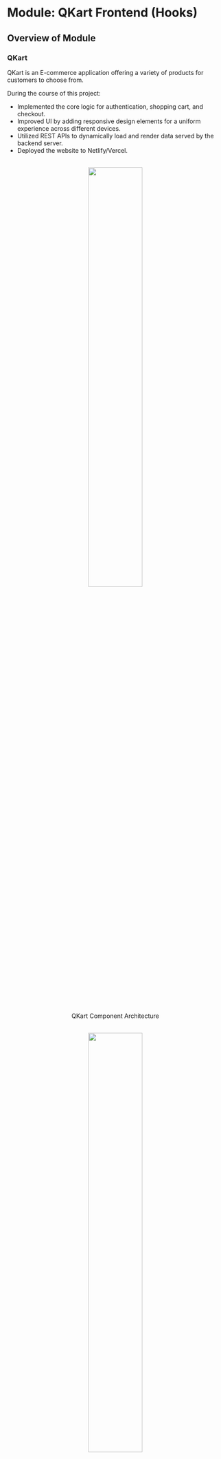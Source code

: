 # Module: QKart Frontend (Hooks)

## Overview of Module

### QKart

QKart is an E-commerce application offering a variety of products for customers to choose from.

During the course of this project:

- Implemented the core logic for authentication, shopping cart, and checkout.
- Improved UI by adding responsive design elements for a uniform experience across different devices.
- Utilized REST APIs to dynamically load and render data served by the backend server.
- Deployed the website to Netlify/Vercel.

<br>

<div align="center"> 
<img src="https://directus.crio.do/assets/1034488f-e6c8-4489-bb93-4265fd12fc11?" width="50%" >
<p align="center">QKart Component Architecture</p>
</div>

<br>

<div align="center"> 
<img src="https://directus.crio.do/assets/69a039c9-4499-424f-b66c-bc918c32a891?" width="50%" >
<p align="center">QKart Shopping Interface (Products page)</p>
</div>

## My Tasks

1. **Adding frontend features for**:
   - Authentication
   - Dynamic product listing
   - Search
   - Shopping cart
   - Checkout process
2. **Deployment**

## Milestones

### 1. Add Registration Feature

- **Scope of work**:
  - Implemented logic and used backend API to get the registration feature ready.
  - Added validation for the registration form user input values to display informative error messages.
- **Skills used**:
  - React.js, Event Handling, Forms, React Hooks, REST API, Error Handling

### 2. Implement Registration-Login Flow and Set Up Routing

- **Scope of work**:
  - Used React Router library to set up routes in the application and redirect customers to appropriate pages.
  - Added UI and logic to get the Login page ready.
  - Stored user information at client side using localStorage to avoid login on revisit.
- **Skills used**:
  - React Router, Material UI, localStorage, Controlled Components, Conditional Rendering

<br>

<div align="center"> 
<img src="https://directus.crio.do/assets/e7fffbe8-0d6b-4b82-a353-42787b551cda?" width="50%" >
<p align="center">Request-response cycle for QKart User signup and login</p>
</div>
<br>
<div align="center"> 
<img src="https://directus.crio.do/assets/e049e742-f405-4e09-9bf0-5db1fd7a07bc?" width="50%" >
<p align="center">User flow on website for signup and login</p>
</div>



### 3. Display Products and Implement Search Feature

- **Scope of work**:
  - Utilized the `useEffect()` hook to fetch products data after DOM is rendered for faster page loading.
  - Added search bar to display only on the Products page’s header and implemented search logic.
  - Implemented debouncing for improved UX and reduced API calls on search.
- **Skills used**:

  - Keyword Search, Debouncing, Material UI Grid

<br>
<div align="center"> 
<img src="https://directus.crio.do/assets/ff900517-2e55-454d-9419-25bd4ce4db49?" width="50%" >
<p align="center">QKart Products page</p>
</div>


### 4. Add Shopping Cart and Implement Checkout Flow

- **Scope of work**:
  - Added Cart to Products page and made it responsive.
  - Made authenticated POST API calls to implement Cart logic.
  - Rendered Cart with differing designs in Products page and Checkout page using conditional rendering.
  - Implemented UI and logic to add and select new addresses.
- **Skills used**:

  - Responsive Design, Reusable Components

<br>
<div align="center"> 
<img src="https://directus.crio.do/assets/cee7a520-32d5-4fd1-9661-c5e257f1b98d?" width="50%" >
<p align="center">Products page UI with responsive Cart design (Left: Desktop, Right: Mobile)</p>
</div>
<br>
<div align="center"> 
<img src="https://directus.crio.do/assets/58527646-a8d2-4d39-ae15-5356da347459?" width="50%" >
<p align="center">QKart Checkout page</p>
</div>


### 5. Deploy the QKart Website

- **Scope of work**:
  - Deployed the QKart React app to Netlify.
  - Configured Netlify to support visiting any subpages directly as React is a single-page application.
- **Skills used**:
  - Deployment, Netlify
